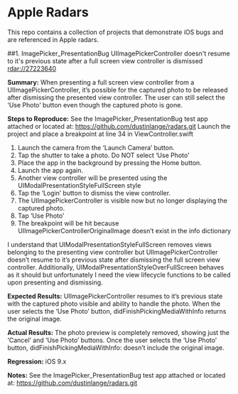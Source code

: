 # Apple Radars
This repo contains a collection of projects that demonstrate iOS bugs and are referenced in Apple radars.

##1. ImagePicker_PresentationBug
UIImagePickerController doesn't resume to it's previous state after a full screen view controller is dismissed
[rdar://27223640](http://openradar.appspot.com/27223640)

**Summary:**
When presenting a full screen view controller from a UIImagePickerController, it’s possible for the captured photo to be released after dismissing the presented view controller. The user can still select the ‘Use Photo’ button even though the captured photo is gone.

**Steps to Reproduce:**
See the ImagePicker_PresentationBug test app attached or located at: https://github.com/dustinlange/radars.git
Launch the project and place a breakpoint at line 34 in ViewController.swift

1. Launch the camera from the ‘Launch Camera’ button.
2. Tap the shutter to take a photo.  Do NOT select ‘Use Photo’
3. Place the app in the background by pressing the Home button.
4. Launch the app again.
5. Another view controller will be presented using the UIModalPresentationStyleFullScreen style
6. Tap the ‘Login’ button to dismiss the view controller.
7. The UIImagePickerController is visible now but no longer displaying the captured photo.
8. Tap ‘Use Photo’
9. The breakpoint will be hit because UIImagePickerControllerOriginalImage doesn’t exist in the info dictionary

I understand that UIModalPresentationStyleFullScreen removes views belonging to the presenting view controller but UIImagePickerController doesn’t resume to it’s previous state after dismissing the full screen view controller.  Additionally, UIModalPresentationStyleOverFullScreen behaves as it should but unfortunately I need the view lifecycle functions to be called upon presenting and dismissing.

**Expected Results:**
UIImagePickerController resumes to it’s previous state with the captured photo visible and ability to handle the photo.  When the user selects the ‘Use Photo’ button, didFinishPickingMediaWithInfo returns the original image.

**Actual Results:**
The photo preview is completely removed, showing just the ‘Cancel’ and ‘Use Photo’ buttons.  Once the user selects the ‘Use Photo’ button, didFinishPickingMediaWithInfo: doesn’t include the original image.

**Regression:**
iOS 9.x

**Notes:**
See the ImagePicker_PresentationBug test app attached or located at: https://github.com/dustinlange/radars.git
